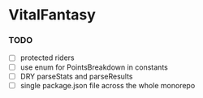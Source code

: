 # VitalFantasy

### TODO

- [ ] protected riders
- [ ] use enum for PointsBreakdown in constants
- [ ] DRY parseStats and parseResults
- [ ] single package.json file across the whole monorepo
